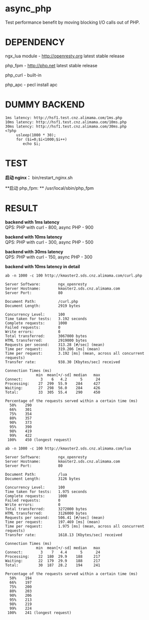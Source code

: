 async_php
====
Test performance benefit by moving blocking I/O calls out of PHP.

DEPENDENCY
====
ngx_lua module - http://openresty.org latest stable release
	
php_fpm        - http://php.net latest stable release

php_curl       - built-in

php_apc		   - pecl install apc


DUMMY BACKEND
====
	1ms latency: http://hsf1.test.cnz.alimama.com/1ms.php
	10ms latency: http://hsf1.test.cnz.alimama.com/10ms.php
	30ms latency: http://hsf1.test.cnz.alimama.com/30ms.php
	<?php
	     usleep(1000 * 30);
	     for ($i=0;$i<1000;$i++)
	        echo $i;
	
TEST
====
**启动 nginx：**   bin/restart_nginx.sh

**启动 php_fpm: ** /usr/local/sbin/php_fpm
	
RESULT
====	
**backend with 1ms latency**	
	QPS: PHP with curl - 800, async PHP - 900   

**backend with 10ms latency**	
	QPS: PHP with curl - 300, async PHP - 500  

**backend with 30ms latency**	
	QPS: PHP with curl - 150, async PHP - 300   
		
**backend with 10ms latency in detail**
	
	ab -n 1000 -c 100 http://kmaster2.sds.cnz.alimama.com/curl.php
	
	Server Software:        ngx_openresty
	Server Hostname:        kmaster2.sds.cnz.alimama.com
	Server Port:            80

	Document Path:          /curl.php
	Document Length:        2919 bytes

	Concurrency Level:      100
	Time taken for tests:   3.192 seconds
	Complete requests:      1000
	Failed requests:        0
	Write errors:           0
	Total transferred:      3067000 bytes
	HTML transferred:       2919000 bytes
	Requests per second:    313.28 [#/sec] (mean)
	Time per request:       319.206 [ms] (mean)
	Time per request:       3.192 [ms] (mean, across all concurrent requests)
	Transfer rate:          938.30 [Kbytes/sec] received

	Connection Times (ms)
	              min  mean[+/-sd] median   max
	Connect:        3    6   4.2      5      24
	Processing:    27  299  55.9    284     427
	Waiting:       27  298  56.0    284     426
	Total:         33  305  55.4    290     450

	Percentage of the requests served within a certain time (ms)
	  50%    290
	  66%    301
	  75%    354
	  80%    357
	  90%    373
	  95%    390
	  98%    419
	  99%    422
	 100%    450 (longest request)	
	
	ab -n 1000 -c 100 http://kmaster2.sds.cnz.alimama.com/lua
	 
	Server Software:        ngx_openresty
	Server Hostname:        kmaster2.sds.cnz.alimama.com
	Server Port:            80

	Document Path:          /lua
	Document Length:        3126 bytes

	Concurrency Level:      100
	Time taken for tests:   1.975 seconds
	Complete requests:      1000
	Failed requests:        0
	Write errors:           0
	Total transferred:      3272000 bytes
	HTML transferred:       3126000 bytes
	Requests per second:    506.41 [#/sec] (mean)
	Time per request:       197.469 [ms] (mean)
	Time per request:       1.975 [ms] (mean, across all concurrent requests)
	Transfer rate:          1618.13 [Kbytes/sec] received

	Connection Times (ms)
	              min  mean[+/-sd] median   max
	Connect:        3    7   4.4      5      24
	Processing:    22  180  29.9    188     217
	Waiting:       22  179  29.9    188     217
	Total:         30  187  28.2    194     241

	Percentage of the requests served within a certain time (ms)
	  50%    194
	  66%    197
	  75%    200
	  80%    203
	  90%    206
	  95%    213
	  98%    219
	  99%    224
	 100%    241 (longest request)